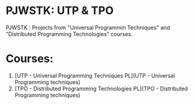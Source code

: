 # PJWSTK: UTP & TPO
PJWSTK : Projects from "Universal Programmin Techniques" and "Distributed Programming Technologies" courses.

#  Courses:
1. [UTP - Universal Programming Techniques PL](UTP - Universal Programming techniques)
2. [TPO - Distributed Programming Technologies PL](TPO - Distributed Programming techniques)
